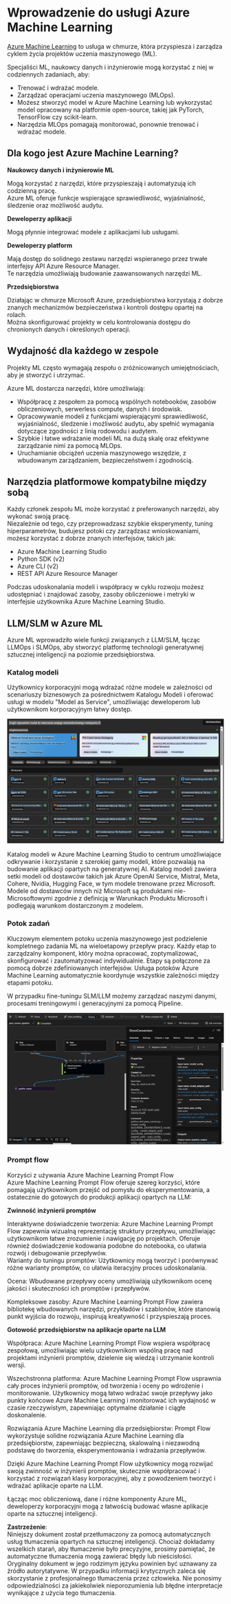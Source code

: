 # **Wprowadzenie do usługi Azure Machine Learning**

[Azure Machine Learning](https://ml.azure.com?WT.mc_id=aiml-138114-kinfeylo) to usługa w chmurze, która przyspiesza i zarządza cyklem życia projektów uczenia maszynowego (ML).

Specjaliści ML, naukowcy danych i inżynierowie mogą korzystać z niej w codziennych zadaniach, aby:

- Trenować i wdrażać modele.
- Zarządzać operacjami uczenia maszynowego (MLOps).
- Możesz stworzyć model w Azure Machine Learning lub wykorzystać model opracowany na platformie open-source, takiej jak PyTorch, TensorFlow czy scikit-learn.
- Narzędzia MLOps pomagają monitorować, ponownie trenować i wdrażać modele.

## Dla kogo jest Azure Machine Learning?

**Naukowcy danych i inżynierowie ML**

Mogą korzystać z narzędzi, które przyspieszają i automatyzują ich codzienną pracę.  
Azure ML oferuje funkcje wspierające sprawiedliwość, wyjaśnialność, śledzenie oraz możliwość audytu.  

**Deweloperzy aplikacji**

Mogą płynnie integrować modele z aplikacjami lub usługami.

**Deweloperzy platform**

Mają dostęp do solidnego zestawu narzędzi wspieranego przez trwałe interfejsy API Azure Resource Manager.  
Te narzędzia umożliwiają budowanie zaawansowanych narzędzi ML.

**Przedsiębiorstwa**

Działając w chmurze Microsoft Azure, przedsiębiorstwa korzystają z dobrze znanych mechanizmów bezpieczeństwa i kontroli dostępu opartej na rolach.  
Można skonfigurować projekty w celu kontrolowania dostępu do chronionych danych i określonych operacji.

## Wydajność dla każdego w zespole

Projekty ML często wymagają zespołu o zróżnicowanych umiejętnościach, aby je stworzyć i utrzymać.

Azure ML dostarcza narzędzi, które umożliwiają:
- Współpracę z zespołem za pomocą wspólnych notebooków, zasobów obliczeniowych, serwerless compute, danych i środowisk.
- Opracowywanie modeli z funkcjami wspierającymi sprawiedliwość, wyjaśnialność, śledzenie i możliwość audytu, aby spełnić wymagania dotyczące zgodności z linią rodowodu i audytem.
- Szybkie i łatwe wdrażanie modeli ML na dużą skalę oraz efektywne zarządzanie nimi za pomocą MLOps.
- Uruchamianie obciążeń uczenia maszynowego wszędzie, z wbudowanym zarządzaniem, bezpieczeństwem i zgodnością.

## Narzędzia platformowe kompatybilne między sobą

Każdy członek zespołu ML może korzystać z preferowanych narzędzi, aby wykonać swoją pracę.  
Niezależnie od tego, czy przeprowadzasz szybkie eksperymenty, tuning hiperparametrów, budujesz potoki czy zarządzasz wnioskowaniami, możesz korzystać z dobrze znanych interfejsów, takich jak:
- Azure Machine Learning Studio
- Python SDK (v2)
- Azure CLI (v2)
- REST API Azure Resource Manager

Podczas udoskonalania modeli i współpracy w cyklu rozwoju możesz udostępniać i znajdować zasoby, zasoby obliczeniowe i metryki w interfejsie użytkownika Azure Machine Learning Studio.

## **LLM/SLM w Azure ML**

Azure ML wprowadziło wiele funkcji związanych z LLM/SLM, łącząc LLMOps i SLMOps, aby stworzyć platformę technologii generatywnej sztucznej inteligencji na poziomie przedsiębiorstwa.

### **Katalog modeli**

Użytkownicy korporacyjni mogą wdrażać różne modele w zależności od scenariuszy biznesowych za pośrednictwem Katalogu Modeli i oferować usługi w modelu "Model as Service", umożliwiając deweloperom lub użytkownikom korporacyjnym łatwy dostęp.

![models](../../../../translated_images/models.2450411eac222e539ffb55785a8f550d01be1030bd8eb67c9c4f9ae4ca5d64be.pl.png)

Katalog modeli w Azure Machine Learning Studio to centrum umożliwiające odkrywanie i korzystanie z szerokiej gamy modeli, które pozwalają na budowanie aplikacji opartych na generatywnej AI. Katalog modeli zawiera setki modeli od dostawców takich jak Azure OpenAI Service, Mistral, Meta, Cohere, Nvidia, Hugging Face, w tym modele trenowane przez Microsoft. Modele od dostawców innych niż Microsoft są produktami nie-Microsoftowymi zgodnie z definicją w Warunkach Produktu Microsoft i podlegają warunkom dostarczonym z modelem.

### **Potok zadań**

Kluczowym elementem potoku uczenia maszynowego jest podzielenie kompletnego zadania ML na wieloetapowy przepływ pracy. Każdy etap to zarządzalny komponent, który można opracować, zoptymalizować, skonfigurować i zautomatyzować indywidualnie. Etapy są połączone za pomocą dobrze zdefiniowanych interfejsów. Usługa potoków Azure Machine Learning automatycznie koordynuje wszystkie zależności między etapami potoku.

W przypadku fine-tuningu SLM/LLM możemy zarządzać naszymi danymi, procesami treningowymi i generacyjnymi za pomocą Pipeline.

![finetuning](../../../../translated_images/finetuning.b52e4aa971dfd8d3c668db913a2b419380533bd3a920d227ec19c078b7b3f309.pl.png)

### **Prompt flow**

Korzyści z używania Azure Machine Learning Prompt Flow  
Azure Machine Learning Prompt Flow oferuje szereg korzyści, które pomagają użytkownikom przejść od pomysłu do eksperymentowania, a ostatecznie do gotowych do produkcji aplikacji opartych na LLM:

**Zwinność inżynierii promptów**

Interaktywne doświadczenie tworzenia: Azure Machine Learning Prompt Flow zapewnia wizualną reprezentację struktury przepływu, umożliwiając użytkownikom łatwe zrozumienie i nawigację po projektach. Oferuje również doświadczenie kodowania podobne do notebooka, co ułatwia rozwój i debugowanie przepływów.  
Warianty do tuningu promptów: Użytkownicy mogą tworzyć i porównywać różne warianty promptów, co ułatwia iteracyjny proces udoskonalania.

Ocena: Wbudowane przepływy oceny umożliwiają użytkownikom ocenę jakości i skuteczności ich promptów i przepływów.

Kompleksowe zasoby: Azure Machine Learning Prompt Flow zawiera bibliotekę wbudowanych narzędzi, przykładów i szablonów, które stanowią punkt wyjścia do rozwoju, inspirują kreatywność i przyspieszają proces.

**Gotowość przedsiębiorstw na aplikacje oparte na LLM**

Współpraca: Azure Machine Learning Prompt Flow wspiera współpracę zespołową, umożliwiając wielu użytkownikom wspólną pracę nad projektami inżynierii promptów, dzielenie się wiedzą i utrzymanie kontroli wersji.

Wszechstronna platforma: Azure Machine Learning Prompt Flow usprawnia cały proces inżynierii promptów, od tworzenia i oceny po wdrożenie i monitorowanie. Użytkownicy mogą łatwo wdrażać swoje przepływy jako punkty końcowe Azure Machine Learning i monitorować ich wydajność w czasie rzeczywistym, zapewniając optymalne działanie i ciągłe doskonalenie.

Rozwiązania Azure Machine Learning dla przedsiębiorstw: Prompt Flow wykorzystuje solidne rozwiązania Azure Machine Learning dla przedsiębiorstw, zapewniając bezpieczną, skalowalną i niezawodną podstawę do tworzenia, eksperymentowania i wdrażania przepływów.

Dzięki Azure Machine Learning Prompt Flow użytkownicy mogą rozwijać swoją zwinność w inżynierii promptów, skutecznie współpracować i korzystać z rozwiązań klasy korporacyjnej, aby z powodzeniem tworzyć i wdrażać aplikacje oparte na LLM.

Łącząc moc obliczeniową, dane i różne komponenty Azure ML, deweloperzy korporacyjni mogą z łatwością budować własne aplikacje oparte na sztucznej inteligencji.

**Zastrzeżenie**:  
Niniejszy dokument został przetłumaczony za pomocą automatycznych usług tłumaczenia opartych na sztucznej inteligencji. Chociaż dokładamy wszelkich starań, aby tłumaczenie było precyzyjne, prosimy pamiętać, że automatyczne tłumaczenia mogą zawierać błędy lub nieścisłości. Oryginalny dokument w jego rodzimym języku powinien być uznawany za źródło autorytatywne. W przypadku informacji krytycznych zaleca się skorzystanie z profesjonalnego tłumaczenia przez człowieka. Nie ponosimy odpowiedzialności za jakiekolwiek nieporozumienia lub błędne interpretacje wynikające z użycia tego tłumaczenia.